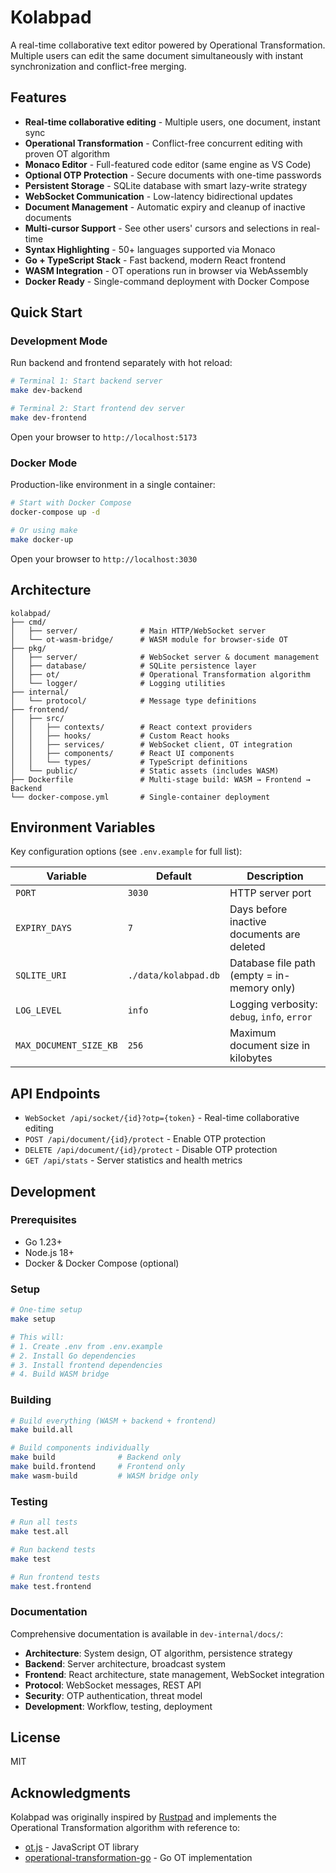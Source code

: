 # Kolabpad

A real-time collaborative text editor powered by Operational Transformation. Multiple users can edit the same document simultaneously with instant synchronization and conflict-free merging.

## Features

- **Real-time collaborative editing** - Multiple users, one document, instant sync
- **Operational Transformation** - Conflict-free concurrent editing with proven OT algorithm
- **Monaco Editor** - Full-featured code editor (same engine as VS Code)
- **Optional OTP Protection** - Secure documents with one-time passwords
- **Persistent Storage** - SQLite database with smart lazy-write strategy
- **WebSocket Communication** - Low-latency bidirectional updates
- **Document Management** - Automatic expiry and cleanup of inactive documents
- **Multi-cursor Support** - See other users' cursors and selections in real-time
- **Syntax Highlighting** - 50+ languages supported via Monaco
- **Go + TypeScript Stack** - Fast backend, modern React frontend
- **WASM Integration** - OT operations run in browser via WebAssembly
- **Docker Ready** - Single-command deployment with Docker Compose

## Quick Start

### Development Mode

Run backend and frontend separately with hot reload:

```bash
# Terminal 1: Start backend server
make dev-backend

# Terminal 2: Start frontend dev server
make dev-frontend
```

Open your browser to `http://localhost:5173`

### Docker Mode

Production-like environment in a single container:

```bash
# Start with Docker Compose
docker-compose up -d

# Or using make
make docker-up
```

Open your browser to `http://localhost:3030`

## Architecture

```
kolabpad/
├── cmd/
│   ├── server/              # Main HTTP/WebSocket server
│   └── ot-wasm-bridge/      # WASM module for browser-side OT
├── pkg/
│   ├── server/              # WebSocket server & document management
│   ├── database/            # SQLite persistence layer
│   ├── ot/                  # Operational Transformation algorithm
│   └── logger/              # Logging utilities
├── internal/
│   └── protocol/            # Message type definitions
├── frontend/
│   ├── src/
│   │   ├── contexts/        # React context providers
│   │   ├── hooks/           # Custom React hooks
│   │   ├── services/        # WebSocket client, OT integration
│   │   ├── components/      # React UI components
│   │   └── types/           # TypeScript definitions
│   └── public/              # Static assets (includes WASM)
├── Dockerfile               # Multi-stage build: WASM → Frontend → Backend
└── docker-compose.yml       # Single-container deployment
```

## Environment Variables

Key configuration options (see `.env.example` for full list):

| Variable | Default | Description |
|----------|---------|-------------|
| `PORT` | `3030` | HTTP server port |
| `EXPIRY_DAYS` | `7` | Days before inactive documents are deleted |
| `SQLITE_URI` | `./data/kolabpad.db` | Database file path (empty = in-memory only) |
| `LOG_LEVEL` | `info` | Logging verbosity: `debug`, `info`, `error` |
| `MAX_DOCUMENT_SIZE_KB` | `256` | Maximum document size in kilobytes |

## API Endpoints

- `WebSocket /api/socket/{id}?otp={token}` - Real-time collaborative editing
- `POST /api/document/{id}/protect` - Enable OTP protection
- `DELETE /api/document/{id}/protect` - Disable OTP protection
- `GET /api/stats` - Server statistics and health metrics

## Development

### Prerequisites

- Go 1.23+
- Node.js 18+
- Docker & Docker Compose (optional)

### Setup

```bash
# One-time setup
make setup

# This will:
# 1. Create .env from .env.example
# 2. Install Go dependencies
# 3. Install frontend dependencies
# 4. Build WASM bridge
```

### Building

```bash
# Build everything (WASM + backend + frontend)
make build.all

# Build components individually
make build              # Backend only
make build.frontend     # Frontend only
make wasm-build         # WASM bridge only
```

### Testing

```bash
# Run all tests
make test.all

# Run backend tests
make test

# Run frontend tests
make test.frontend
```

### Documentation

Comprehensive documentation is available in `dev-internal/docs/`:

- **Architecture**: System design, OT algorithm, persistence strategy
- **Backend**: Server architecture, broadcast system
- **Frontend**: React architecture, state management, WebSocket integration
- **Protocol**: WebSocket messages, REST API
- **Security**: OTP authentication, threat model
- **Development**: Workflow, testing, deployment

## License

MIT

## Acknowledgments

Kolabpad was originally inspired by [Rustpad](https://github.com/ekzhang/rustpad) and implements the Operational Transformation algorithm with reference to:

- [ot.js](https://github.com/Operational-Transformation/ot.js) - JavaScript OT library
- [operational-transformation-go](https://github.com/shiv248/operational-transformation-go) - Go OT implementation
